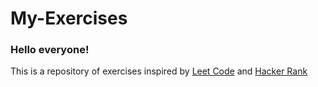 # My-Exercises

### Hello everyone!
This is a repository of exercises inspired by [Leet Code](https://leetcode.com/) and [Hacker Rank](https://www.hackerrank.com/)
